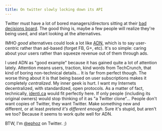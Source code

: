 ```yaml
---
title: On twitter slowly locking down its API
---
```


Twitter must have a lot of bored managers/directors sitting at their [bad
decisions board](http://mashable.com/2012/09/05/twitter-api-rss/). The good
thing is, maybe a few people will realize they're being used, and start
looking at the alternatives.

IMHO _good_ alternatives could look a lot like [ADN](https://app.net), which
is to say user-centric rather than ad-based (forget FB, G+, etc). It's so
simple: caring about your users rather than squeeze revenue out of them
through ads.

I used ADN as "good example" because it has gained quite a lot of attention
lately. Attention means users, traction, kind words from TechCrunch, that kind
of boring non-technical details... It is far from perfect though. The worse
thing about it is that being based on user subscriptions makes it completely
_centralized_. My inner geek is hurt. I want my Internets decentralized, with
standardized, open protocols. As a matter of fact, technically,
[identi.ca](https://identi.ca) would fit perfectly here. If only people
(including its original owners) would stop thinking of it as "a Twitter
clone"... People don't want copies of Twitter, they want Twitter. Make
something new and different, or at least _pretend it's different enough_. Sure
it's stupid, but aren't we too? Because it seems to work quite well for ADN.

BTW, I'm [@ephoz](https://twitter.com/ephoz) on Twitter. ;)


